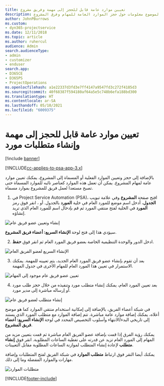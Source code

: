 ```yaml
---
title: تعيين موارد عامة قابل للحجز إلى مهمة وفريق مشروع
description: يوفر هذا الموضوع معلومات حول حجز الموارد العامة للمهام وفرق المشروع.
author: JohnPBurrows
ms.custom:
- dyn365-projectservice
ms.date: 12/11/2018
ms.topic: article
ms.author: ruhercul
audience: Admin
search.audienceType:
- admin
- customizer
- enduser
search.app:
- D365CE
- D365PS
- ProjectOperations
ms.openlocfilehash: a1e22337d3fd3e7ff4147a9547fd3c272f4185d3
ms.sourcegitcommit: 40f68387f594180af64a5e5c748b6efa188bd300
ms.translationtype: HT
ms.contentlocale: ar-SA
ms.lasthandoff: 05/10/2021
ms.locfileid: "6009375"
---
```

# <a name="assign-generic-bookable-resources-to-a-task-and-generate-resource-requirements"></a>تعيين موارد عامة قابل للحجز إلى مهمة وإنشاء متطلبات مورد 

[!include [banner](../includes/psa-now-project-operations.md)]

[!INCLUDE[cc-applies-to-psa-app-3.x](../includes/cc-applies-to-psa-app-3x.md)]

بالإضافة إلى حجز وتعيين الموارد الفعلية أو المسماة إلى المشروع، يمكنك تعيين موارد عامة لمهام المشروع. يمكن أن تعمل هذه الموارد كعناصر نائبه للموارد المسماة حتى تصبح مستعدا لعمل فريق للمشروع بموارد مسماة. 

1. في Project Service Automation (PSA)، افتح صفحة **المشروع** وفي علامة تبويب **الجدول**، أدخل اسم موضع للمورد العام في خلية **المورد** بالجدول. أو ، انقر فوق رمز **المورد** في الخلية لفتح منتقي المورد ثم قم بإدخال اسم للمورد العام الذي تريد إنشاؤه.

![إنشاء وتعيين عضو فريق عام](media/RM-how-to-9.png)

سيؤدي هذا إلى فتح لوحة **الإنشاء السريع: أعضاء فريق المشروع**. 

2. ادخل الدور والوحدة التنظيمية الخاصة بعضو فريق المورد العام ثم انقر فوق **حفظ**.

![الإنشاء السريع لعضو الفريق العام](media/RM-how-to-10.png)

3. بعد أن تقوم بإنشاء عضو فريق المورد العام الجديد، يتم تعيينه للمهمة. يمكنك الاستمرار في تعيين هذا المورد العام للمهام الأخرى في جدول المهمة.

![تعيين عضو فريق عام موجود إلى المهام](media/RM-how-to-11.png)

4. بعد تعيين المورد العام، يمكنك إنشاء متطلب مورد وتنفيذه من خلال حجز طلب مورد أو إرساله مباشرة إلى مدير مورد.

![إنشاء متطلب لعضو فريق عام](media/RM-how-to-12.png)

في شبكة أعضاء الفريق، بالإضافة إلى إمكانية استخدام منتقي الموارد كما هو موضح أعلاه، يمكنك إضافة موارد عامة مباشرة. تتم إضافة الموارد مع متطلب المورد الذي يستند إلى تاريخي البدء/الانتهاء وأسلوب التخصيص المحدد في لوحة **الإنشاء السريع: أعضاء فريق المشروع**.

يمكنك رؤية الفرق إذا قمت بإضافة عضو الفريق العام مباشرة ثم قمت بتعيين مزيد من المهام إلى المورد العام تزيد عن قدرته على تغطية الساعات المطلوبة. انقر فوق **إنشاء متطلب** لإعادة إنشاء المتطلب لموازنة الساعات المطلوبة مقابل التعيينات.

يمكنك أيضا النقر فوق ارتباط **متطلب الموارد** في شبكة الفريق لفتح المتطلبات وإضافة مهارات والموارد المفضلة وما إلى ذلك.

![متطلبات الموارد](media/RM-how-to-13.png)



[!INCLUDE[footer-include](../includes/footer-banner.md)]